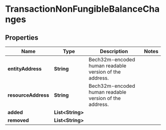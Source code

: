 

# TransactionNonFungibleBalanceChanges


## Properties

| Name | Type | Description | Notes |
|------------ | ------------- | ------------- | -------------|
|**entityAddress** | **String** | Bech32m-encoded human readable version of the address. |  |
|**resourceAddress** | **String** | Bech32m-encoded human readable version of the address. |  |
|**added** | **List&lt;String&gt;** |  |  |
|**removed** | **List&lt;String&gt;** |  |  |



